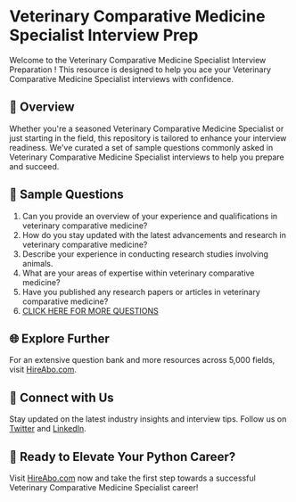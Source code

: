 # Veterinary Comparative Medicine Specialist Interview Prep

Welcome to the Veterinary Comparative Medicine Specialist Interview Preparation ! This resource is designed to help you ace your Veterinary Comparative Medicine Specialist interviews with confidence.

## 🚀 Overview

Whether you're a seasoned Veterinary Comparative Medicine Specialist or just starting in the field, this repository is tailored to enhance your interview readiness. We've curated a set of sample questions commonly asked in Veterinary Comparative Medicine Specialist interviews to help you prepare and succeed.

## 📝 Sample Questions

1. Can you provide an overview of your experience and qualifications in veterinary comparative medicine?
2. How do you stay updated with the latest advancements and research in veterinary comparative medicine?
3. Describe your experience in conducting research studies involving animals.
4. What are your areas of expertise within veterinary comparative medicine?
5. Have you published any research papers or articles in veterinary comparative medicine?
6. [CLICK HERE FOR MORE QUESTIONS](https://hireabo.com/job/24_2_28/Veterinary%20Comparative%20Medicine%20Specialist)

## 🌐 Explore Further

For an extensive question bank and more resources across 5,000 fields, visit [HireAbo.com](https://www.hireabo.com).

## 📱 Connect with Us

Stay updated on the latest industry insights and interview tips. Follow us on [Twitter](https://twitter.com/hireabo) and [LinkedIn](https://www.linkedin.com/in/hire-abo-3609972a8/).

## 🚀 Ready to Elevate Your Python Career?

Visit [HireAbo.com](https://www.hireabo.com) now and take the first step towards a successful Veterinary Comparative Medicine Specialist career!